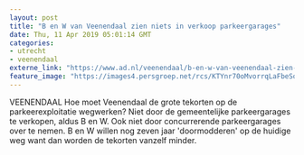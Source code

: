 ```yaml
---
layout: post
title: "B en W van Veenendaal zien niets in verkoop parkeergarages"
date: Thu, 11 Apr 2019 05:01:14 GMT
categories: 
- utrecht 
- veenendaal 
externe_link: "https://www.ad.nl/veenendaal/b-en-w-van-veenendaal-zien-niets-in-verkoop-parkeergarages~ab2ac282/"
feature_image: "https://images4.persgroep.net/rcs/KTYnr70oMvorrqLaFbeSoW2mrns/diocontent/102320154/_fitwidth/400/?appId=21791a8992982cd8da851550a453bd7f&quality=0.7"
---
```


VEENENDAAL Hoe moet Veenendaal de grote tekorten op de parkeerexploitatie wegwerken? Niet door de gemeentelijke parkeergarages te verkopen, aldus B en W. Ook niet door concurrerende parkeergarages over te nemen. B en W willen nog zeven jaar 'doormodderen' op de huidige weg want dan worden de tekorten vanzelf minder.

